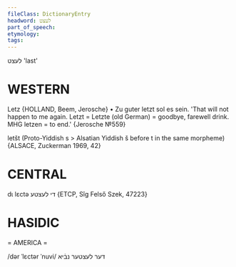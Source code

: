 ```yaml
---
fileClass: DictionaryEntry
headword: לעצט
part_of_speech: 
etymology: 
tags: 
---
```

לעצט
'last'

WESTERN
========

Letz {HOLLAND, Beem, Jerosche}
	•	Zu guter letzt sol es sein. 'That will not happen to me again. Letzt = Letzte (old German) = goodbye, farewell drink. MHG letzen = to end.' {Jerosche №559}

letšt (Proto-Yiddish s > Alsatian Yiddish š before t in the same morpheme) {ALSACE, Zuckerman 1969, 42}

CENTRAL
========

dɩ lɛctə די לעצטע {ETCP, Sîg Felső Szek, 47223}

HASIDIC
=======
= AMERICA = 

/dər ˈlɛctər ˈnuvi/ דער לעצטער נבֿיא